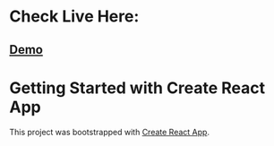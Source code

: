 # Check Live Here: 
## [Demo](https://reactjs-popup.netlify.app/)

# Getting Started with Create React App

This project was bootstrapped with [Create React App](https://github.com/facebook/create-react-app).

